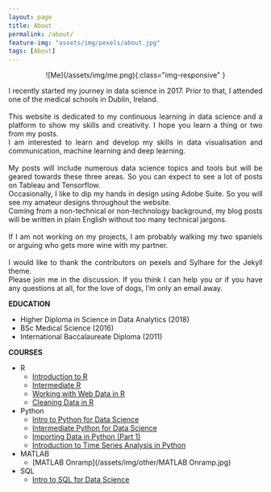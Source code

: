 ```yaml
---
layout: page
title: About
permalink: /about/
feature-img: "assets/img/pexels/about.jpg"
tags: [About]
---
```


<div style="text-align:center" markdown="1">
![Me](/assets/img/me.png){:class="img-responsive" }
</div>

<p style="text-align: justify;">
I recently started my journey in data science in 2017. Prior to that, I attended one of the medical schools in Dublin, Ireland.   
<br><br>
This website is dedicated to my continuous learning in data science and a platform to show my skills and creativity. I hope you learn a thing or two from my posts.
<br>
I am interested to learn and develop my skills in data visualisation and communication, machine learning and deep learning.
<br><br>
My posts will include numerous data science topics and tools but will be geared towards these three areas. So you can expect to see a lot of posts on Tableau and Tensorflow.
<br>
Occasionally, I like to dip my hands in design using Adobe Suite. So you will see my amateur designs throughout the website.
<br>
Coming from a non-technical or non-technology background, my blog posts will be written in plain English without too many technical jargons.
<br><br>
If I am not working on my projects, I am probably walking my two spaniels or arguing who gets more wine with my partner.
<br><br>
I would like to thank the contributors on pexels and Sylhare for the Jekyll theme.
<br>
Please join me in the discussion. If you think I can help you or if you have any questions at all, for the love of dogs, I’m only an email away.
</p>

<strong>EDUCATION</strong>

+ Higher Diploma in Science in Data Analytics (2018)
+ BSc Medical Science (2016)
+ International Baccalaureate Diploma (2011)

<strong>COURSES</strong>

+ R
    - [Introduction to R](https://www.datacamp.com/statement-of-accomplishment/course/429c5263cb4959bb21af325cf7b8fa66e5892575)
    - [Intermediate R](https://www.datacamp.com/statement-of-accomplishment/course/f3aabb3493c51caf044c46c139110b1dccd58683)
    - [Working with Web Data in R](https://www.datacamp.com/statement-of-accomplishment/course/9f47b070138fb33bbff29f5ddf77ccd0849df70a)
    - [Cleaning Data in R](https://www.datacamp.com/statement-of-accomplishment/course/932d44ce48aa5ecf93add3e1e1f05818bc164f6d)
+ Python
    - [Intro to Python for Data Science](https://www.datacamp.com/statement-of-accomplishment/course/68755cfcd42f86fb15470781e4880b21bcd23633)
    - [Intermediate Python for Data Science](https://www.datacamp.com/statement-of-accomplishment/course/ab87d36dca3eadbe905f78a19f3a6b2185998133)
    - [Importing Data in Python (Part 1)](https://www.datacamp.com/statement-of-accomplishment/course/4279479e31d2261780fd96c7506e6aa6be60ddad)
    - [Introduction to Time Series Analysis in Python](https://www.datacamp.com/statement-of-accomplishment/course/f2461c099e1bc07ecba07aa482e46083aa56a03e)
+ MATLAB
    - [MATLAB Onramp](/assets/img/other/MATLAB Onramp.jpg)
+ SQL  
    - [Intro to SQL for Data Science](https://www.datacamp.com/statement-of-accomplishment/course/c276f0f0b5380e6a7dfc5a1324de8cf5d6dae505)
